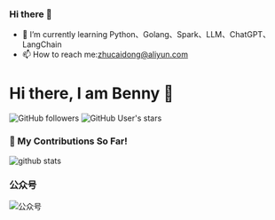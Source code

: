 ### Hi there 👋
 - 🌱 I’m currently learning Python、Golang、Spark、LLM、ChatGPT、LangChain
 - 📫 How to reach me:zhucaidong@aliyun.com
# Hi there, I am Benny 👋
![GitHub followers](https://img.shields.io/github/followers/CodeDevNinja?style=social)
![GitHub User's stars](https://img.shields.io/github/stars/CodeDevNinja?style=social)
### 🌱 My Contributions So Far!
![github stats](https://github-readme-stats.vercel.app/api?username=CodeDevNinja&show_icons=true)
### 公众号
![公众号](./image/微信公众号搜索-白底.png)
<!--
**caidongHui/caidongHui** is a ✨ _special_ ✨ repository because its `README.md` (this file) appears on your GitHub profile.

Here are some ideas to get you started:

- 🔭 I’m currently working on ...
- 🌱 I’m currently learning ...
- 👯 I’m looking to collaborate on ...
- 🤔 I’m looking for help with ...
- 💬 Ask me about ...
- 📫 How to reach me: ...
- 😄 Pronouns: ...
- ⚡ Fun fact: ...
-->
